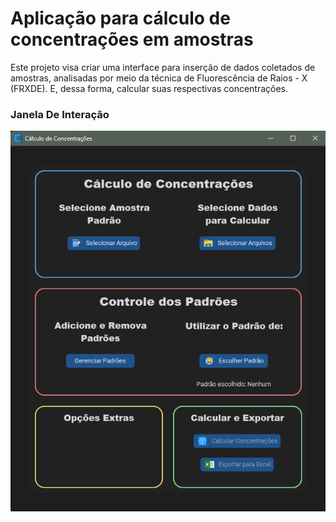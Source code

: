 # **Aplicação para cálculo de concentrações em amostras**

Este projeto visa criar uma interface para inserção de dados coletados de amostras, analisadas por meio da técnica de Fluorescência de Raios - X (FRXDE). E, dessa forma, calcular suas respectivas concentrações.

### **Janela De Interação**
![](imagens/imagem.png)
